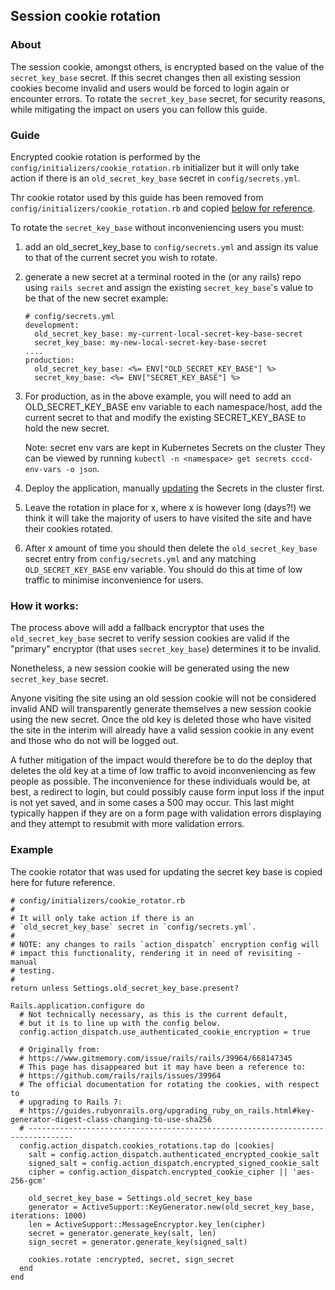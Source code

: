 ## Session cookie rotation

### About

The session cookie, amongst others, is encrypted based on the value of the `secret_key_base` secret. If this
secret changes then all existing session cookies become invalid and users would be forced to login again or
encounter errors. To rotate the `secret_key_base` secret, for security reasons, while mitigating the impact
on users you can follow this guide.

### Guide

Encrypted cookie rotation is performed by the `config/initializers/cookie_rotation.rb` initializer
but it will only take action if there is an `old_secret_key_base` secret in `config/secrets.yml`.

Thr cookie rotator used by this guide has been removed from `config/initializers/cookie_rotation.rb` and copied [below for reference](#example).

To rotate the `secret_key_base` without inconveniencing users you must:

1. add an old_secret_key_base to `config/secrets.yml`
   and assign its value to that of the current secret
   you wish to rotate.

2. generate a new secret at a terminal rooted in the
   (or any rails) repo using `rails secret` and assign
   the existing `secret_key_base`'s value to be that
   of the new secret
   example:
   ```
   # config/secrets.yml
   development:
     old_secret_key_base: my-current-local-secret-key-base-secret
     secret_key_base: my-new-local-secret-key-base-secret
   ....
   production:
     old_secret_key_base: <%= ENV["OLD_SECRET_KEY_BASE"] %>
     secret_key_base: <%= ENV["SECRET_KEY_BASE"] %>
   ```

3. For production, as in the above example, you will need to
   add an OLD_SECRET_KEY_BASE env variable to each namespace/host,
   add the current secret to that and modify the existing
   SECRET_KEY_BASE to hold the new secret.

   Note: secret env vars are kept in Kubernetes Secrets on the cluster
   They can be viewed by running `kubectl -n <namespace> get secrets cccd-env-vars -o json`.

4. Deploy the application, manually [updating](https://user-guide.cloud-platform.service.justice.gov.uk/documentation/deploying-an-app/add-secrets-to-deployment.html#adding-a-secret-to-an-application) the Secrets in the cluster first. 

5. Leave the rotation in place for x, where x is however
   long (days?!) we think it will take the majority of
   users to have visited the site and have their cookies rotated.

6. After x amount of time you should then delete the
   `old_secret_key_base` secret entry from `config/secrets.yml`
   and any matching `OLD_SECRET_KEY_BASE` env variable. You
   should do this at time of low traffic to minimise
   inconvenience for users.

### How it works:
  The process above will add a fallback encryptor that uses
  the `old_secret_key_base` secret to verify session cookies
  are valid if the "primary" encryptor (that uses `secret_key_base`)
  determines it to be invalid.

  Nonetheless, a new session cookie will be generated using
  the new `secret_key_base` secret.

  Anyone visiting the site using an old session cookie
  will not be considered invalid AND will transparently generate
  themselves a new session cookie using the new secret.
  Once the old key is deleted those who have visited the site in
  the interim will already have a valid session cookie in any event
  and those who do not will be logged out.

  A futher mitigation of the impact would therefore be to do
  the deploy that deletes the old key at a time of low traffic
  to avoid inconveniencing as few people as possible. The inconvenience
  for these individuals would be, at best, a redirect to login, but could
  possibly cause form input loss if the input is not yet saved, and in
  some cases a 500 may occur. This last might typically happen if they
  are on a form page with validation errors displaying and they
  attempt to resubmit with more validation errors.

### Example

The cookie rotator that was used for updating the secret key base is copied here for future reference.

```
# config/initializers/cookie_rotator.rb
#
# It will only take action if there is an
# `old_secret_key_base` secret in `config/secrets.yml`.
#
# NOTE: any changes to rails `action_dispatch` encryption config will
# impact this functionality, rendering it in need of revisiting - manual
# testing.
#
return unless Settings.old_secret_key_base.present?

Rails.application.configure do
  # Not technically necessary, as this is the current default,
  # but it is to line up with the config below.
  config.action_dispatch.use_authenticated_cookie_encryption = true

  # Originally from:
  # https://www.gitmemory.com/issue/rails/rails/39964/668147345
  # This page has disappeared but it may have been a reference to:
  # https://github.com/rails/rails/issues/39964
  # The official documentation for rotating the cookies, with respect to
  # upgrading to Rails 7:
  # https://guides.rubyonrails.org/upgrading_ruby_on_rails.html#key-generator-digest-class-changing-to-use-sha256
  # --------------------------------------------------------------------------------
  config.action_dispatch.cookies_rotations.tap do |cookies|
    salt = config.action_dispatch.authenticated_encrypted_cookie_salt
    signed_salt = config.action_dispatch.encrypted_signed_cookie_salt
    cipher = config.action_dispatch.encrypted_cookie_cipher || 'aes-256-gcm'

    old_secret_key_base = Settings.old_secret_key_base
    generator = ActiveSupport::KeyGenerator.new(old_secret_key_base, iterations: 1000)
    len = ActiveSupport::MessageEncryptor.key_len(cipher)
    secret = generator.generate_key(salt, len)
    sign_secret = generator.generate_key(signed_salt)

    cookies.rotate :encrypted, secret, sign_secret
  end
end
```